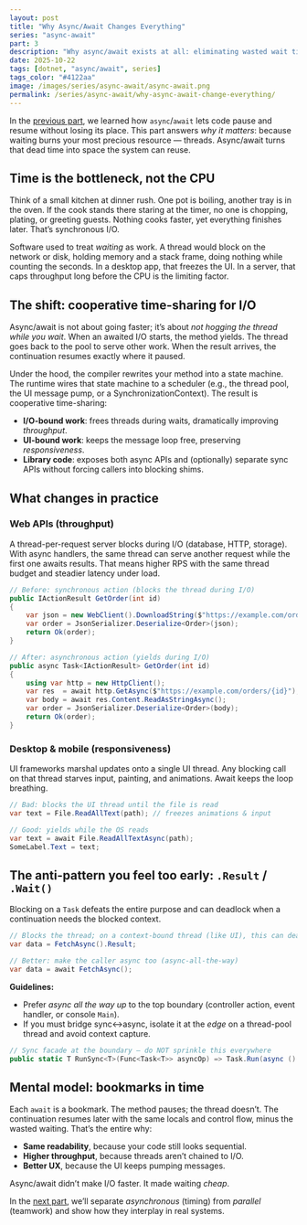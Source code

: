 ```yaml
---
layout: post
title: "Why Async/Await Changes Everything"
series: "async-await"
part: 3
description: "Why async/await exists at all: eliminating wasted wait time to unlock responsiveness and throughput."
date: 2025-10-22
tags: [dotnet, "async/await", series]
tags_color: "#4122aa"
image: /images/series/async-await/async-await.png
permalink: /series/async-await/why-async-await-change-everything/
---
```


In the [previous part](/series/async-await/understanding-async-and-await/), we learned how `async`/`await` lets code pause and resume without losing its place. This part answers *why it matters*: because waiting burns your most precious resource — threads. Async/await turns that dead time into space the system can reuse.

## Time is the bottleneck, not the CPU

Think of a small kitchen at dinner rush. One pot is boiling, another tray is in the oven. If the cook stands there staring at the timer, no one is chopping, plating, or greeting guests. Nothing cooks faster, yet everything finishes later. That’s synchronous I/O.

Software used to treat *waiting* as work. A thread would block on the network or disk, holding memory and a stack frame, doing nothing while counting the seconds. In a desktop app, that freezes the UI. In a server, that caps throughput long before the CPU is the limiting factor.

## The shift: cooperative time-sharing for I/O

Async/await is not about going faster; it’s about *not hogging the thread while you wait*. When an awaited I/O starts, the method yields. The thread goes back to the pool to serve other work. When the result arrives, the continuation resumes exactly where it paused.

Under the hood, the compiler rewrites your method into a state machine. The runtime wires that state machine to a scheduler (e.g., the thread pool, the UI message pump, or a SynchronizationContext). The result is cooperative time-sharing:

* **I/O-bound work**: frees threads during waits, dramatically improving *throughput*.
* **UI-bound work**: keeps the message loop free, preserving *responsiveness*.
* **Library code**: exposes both async APIs and (optionally) separate sync APIs without forcing callers into blocking shims.

## What changes in practice

### Web APIs (throughput)

A thread-per-request server blocks during I/O (database, HTTP, storage). With async handlers, the same thread can serve another request while the first one awaits results. That means higher RPS with the same thread budget and steadier latency under load.

```csharp
// Before: synchronous action (blocks the thread during I/O)
public IActionResult GetOrder(int id)
{
    var json = new WebClient().DownloadString($"https://example.com/orders/{id}"); // blocks
    var order = JsonSerializer.Deserialize<Order>(json);
    return Ok(order);
}

// After: asynchronous action (yields during I/O)
public async Task<IActionResult> GetOrder(int id)
{
    using var http = new HttpClient();
    var res  = await http.GetAsync($"https://example.com/orders/{id}");
    var body = await res.Content.ReadAsStringAsync();
    var order = JsonSerializer.Deserialize<Order>(body);
    return Ok(order);
}
```

### Desktop & mobile (responsiveness)

UI frameworks marshal updates onto a single UI thread. Any blocking call on that thread starves input, painting, and animations. Await keeps the loop breathing.

```csharp
// Bad: blocks the UI thread until the file is read
var text = File.ReadAllText(path); // freezes animations & input

// Good: yields while the OS reads
var text = await File.ReadAllTextAsync(path);
SomeLabel.Text = text;
```

## The anti-pattern you feel too early: `.Result` / `.Wait()`

Blocking on a `Task` defeats the entire purpose and can deadlock when a continuation needs the blocked context.

```csharp
// Blocks the thread; on a context-bound thread (like UI), this can deadlock
var data = FetchAsync().Result; 

// Better: make the caller async too (async-all-the-way)
var data = await FetchAsync();
```

**Guidelines:**

* Prefer *async all the way up* to the top boundary (controller action, event handler, or console `Main`).
* If you must bridge sync↔async, isolate it at the *edge* on a thread-pool thread and avoid context capture.

```csharp
// Sync facade at the boundary — do NOT sprinkle this everywhere
public static T RunSync<T>(Func<Task<T>> asyncOp) => Task.Run(async () => await asyncOp().ConfigureAwait(false)).GetAwaiter().GetResult();
```

## Mental model: bookmarks in time

Each `await` is a bookmark. The method pauses; the thread doesn’t. The continuation resumes later with the same locals and control flow, minus the wasted waiting. That’s the entire why:

* **Same readability**, because your code still looks sequential.
* **Higher throughput**, because threads aren’t chained to I/O.
* **Better UX**, because the UI keeps pumping messages.

Async/await didn’t make I/O faster. It made waiting *cheap*.

In the [next part](/series/async-await/timing-vs-teamwork/), we’ll separate *asynchronous* (timing) from *parallel* (teamwork) and show how they interplay in real systems.
